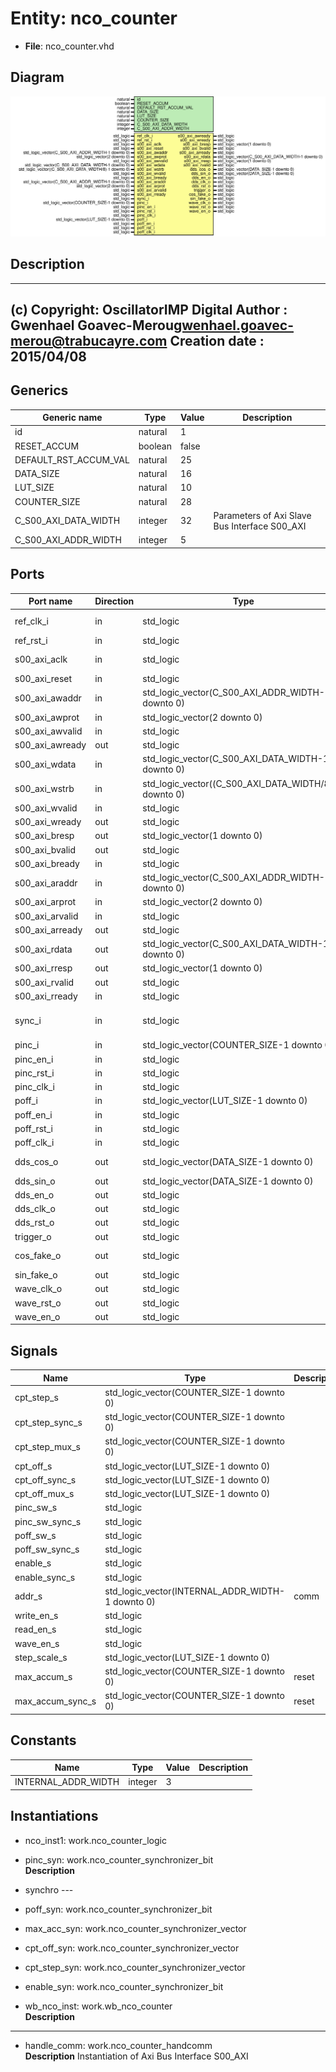 # Entity: nco_counter

- **File**: nco_counter.vhd
## Diagram

![Diagram](nco_counter.svg "Diagram")
## Description

-------------------------------------------------------------------------
 (c) Copyright: OscillatorIMP Digital
 Author : Gwenhael Goavec-Merou<gwenhael.goavec-merou@trabucayre.com>
 Creation date : 2015/04/08
-------------------------------------------------------------------------
## Generics

| Generic name          | Type    | Value | Description                                    |
| --------------------- | ------- | ----- | ---------------------------------------------- |
| id                    | natural | 1     |                                                |
| RESET_ACCUM           | boolean | false |                                                |
| DEFAULT_RST_ACCUM_VAL | natural | 25    |                                                |
| DATA_SIZE             | natural | 16    |                                                |
| LUT_SIZE              | natural | 10    |                                                |
| COUNTER_SIZE          | natural | 28    |                                                |
| C_S00_AXI_DATA_WIDTH  | integer | 32    | Parameters of Axi Slave Bus Interface S00_AXI  |
| C_S00_AXI_ADDR_WIDTH  | integer | 5     |                                                |
## Ports

| Port name       | Direction | Type                                                  | Description            |
| --------------- | --------- | ----------------------------------------------------- | ---------------------- |
| ref_clk_i       | in        | std_logic                                             | Syscon signals         |
| ref_rst_i       | in        | std_logic                                             |                        |
| s00_axi_aclk    | in        | std_logic                                             | Wishbone signals       |
| s00_axi_reset   | in        | std_logic                                             |                        |
| s00_axi_awaddr  | in        | std_logic_vector(C_S00_AXI_ADDR_WIDTH-1 downto 0)     |                        |
| s00_axi_awprot  | in        | std_logic_vector(2 downto 0)                          |                        |
| s00_axi_awvalid | in        | std_logic                                             |                        |
| s00_axi_awready | out       | std_logic                                             |                        |
| s00_axi_wdata   | in        | std_logic_vector(C_S00_AXI_DATA_WIDTH-1 downto 0)     |                        |
| s00_axi_wstrb   | in        | std_logic_vector((C_S00_AXI_DATA_WIDTH/8)-1 downto 0) |                        |
| s00_axi_wvalid  | in        | std_logic                                             |                        |
| s00_axi_wready  | out       | std_logic                                             |                        |
| s00_axi_bresp   | out       | std_logic_vector(1 downto 0)                          |                        |
| s00_axi_bvalid  | out       | std_logic                                             |                        |
| s00_axi_bready  | in        | std_logic                                             |                        |
| s00_axi_araddr  | in        | std_logic_vector(C_S00_AXI_ADDR_WIDTH-1 downto 0)     |                        |
| s00_axi_arprot  | in        | std_logic_vector(2 downto 0)                          |                        |
| s00_axi_arvalid | in        | std_logic                                             |                        |
| s00_axi_arready | out       | std_logic                                             |                        |
| s00_axi_rdata   | out       | std_logic_vector(C_S00_AXI_DATA_WIDTH-1 downto 0)     |                        |
| s00_axi_rresp   | out       | std_logic_vector(1 downto 0)                          |                        |
| s00_axi_rvalid  | out       | std_logic                                             |                        |
| s00_axi_rready  | in        | std_logic                                             |                        |
| sync_i          | in        | std_logic                                             | hardware pinc and poff |
| pinc_i          | in        | std_logic_vector(COUNTER_SIZE-1 downto 0)             |                        |
| pinc_en_i       | in        | std_logic                                             |                        |
| pinc_rst_i      | in        | std_logic                                             |                        |
| pinc_clk_i      | in        | std_logic                                             |                        |
| poff_i          | in        | std_logic_vector(LUT_SIZE-1 downto 0)                 |                        |
| poff_en_i       | in        | std_logic                                             |                        |
| poff_rst_i      | in        | std_logic                                             |                        |
| poff_clk_i      | in        | std_logic                                             |                        |
| dds_cos_o       | out       | std_logic_vector(DATA_SIZE-1 downto 0)                | output data bit3       |
| dds_sin_o       | out       | std_logic_vector(DATA_SIZE-1 downto 0)                |                        |
| dds_en_o        | out       | std_logic                                             |                        |
| dds_clk_o       | out       | std_logic                                             |                        |
| dds_rst_o       | out       | std_logic                                             |                        |
| trigger_o       | out       | std_logic                                             |                        |
| cos_fake_o      | out       | std_logic                                             | output single bit3     |
| sin_fake_o      | out       | std_logic                                             |                        |
| wave_clk_o      | out       | std_logic                                             |                        |
| wave_rst_o      | out       | std_logic                                             |                        |
| wave_en_o       | out       | std_logic                                             |                        |
## Signals

| Name              | Type                                             | Description |
| ----------------- | ------------------------------------------------ | ----------- |
| cpt_step_s        | std_logic_vector(COUNTER_SIZE-1 downto 0)        |             |
|  cpt_step_sync_s  | std_logic_vector(COUNTER_SIZE-1 downto 0)        |             |
| cpt_step_mux_s    | std_logic_vector(COUNTER_SIZE-1 downto 0)        |             |
| cpt_off_s         | std_logic_vector(LUT_SIZE-1 downto 0)            |             |
|  cpt_off_sync_s   | std_logic_vector(LUT_SIZE-1 downto 0)            |             |
| cpt_off_mux_s     | std_logic_vector(LUT_SIZE-1 downto 0)            |             |
| pinc_sw_s         | std_logic                                        |             |
|  pinc_sw_sync_s   | std_logic                                        |             |
| poff_sw_s         | std_logic                                        |             |
|  poff_sw_sync_s   | std_logic                                        |             |
| enable_s          | std_logic                                        |             |
|  enable_sync_s    | std_logic                                        |             |
| addr_s            | std_logic_vector(INTERNAL_ADDR_WIDTH-1 downto 0) |  comm       |
| write_en_s        | std_logic                                        |             |
|  read_en_s        | std_logic                                        |             |
| wave_en_s         | std_logic                                        |             |
| step_scale_s      | std_logic_vector(LUT_SIZE-1 downto 0)            |             |
| max_accum_s       | std_logic_vector(COUNTER_SIZE-1 downto 0)        |  reset      |
|  max_accum_sync_s | std_logic_vector(COUNTER_SIZE-1 downto 0)        |  reset      |
## Constants

| Name                | Type    | Value | Description |
| ------------------- | ------- | ----- | ----------- |
| INTERNAL_ADDR_WIDTH | integer |  3    |             |
## Instantiations

- nco_inst1: work.nco_counter_logic
- pinc_syn: work.nco_counter_synchronizer_bit
</br>**Description**
- synchro ---

- poff_syn: work.nco_counter_synchronizer_bit
- max_acc_syn: work.nco_counter_synchronizer_vector
- cpt_off_syn: work.nco_counter_synchronizer_vector
- cpt_step_syn: work.nco_counter_synchronizer_vector
- enable_syn: work.nco_counter_synchronizer_bit
- wb_nco_inst: work.wb_nco_counter
</br>**Description**
-------------

- handle_comm: work.nco_counter_handcomm
</br>**Description**
 Instantiation of Axi Bus Interface S00_AXI

